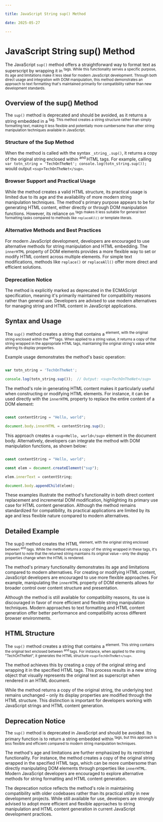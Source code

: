 ```yaml
---

title: JavaScript String sup() Method

date: 2025-05-27

---
```



# JavaScript String sup() Method

The JavaScript `sup()` method offers a straightforward way to format text as superscript by wrapping it in <sup> tags. While this functionality serves a specific purpose, its age and limitations make it less ideal for modern JavaScript development. Through both direct usage and integration with DOM manipulation, this method demonstrates an approach to text formatting that's maintained primarily for compatibility rather than new development standards.


## Overview of the sup() Method

The `sup()` method is deprecated and should be avoided, as it returns a string embedded in a <sup> tag. This method creates a string structure rather than simply formatting text, making it less flexible and potentially more cumbersome than other string manipulation techniques available in JavaScript.


### Structure of the Sup Method

When the method is called with the syntax `_string_.sup()`, it returns a copy of the original string enclosed within <sup> and </sup> HTML tags. For example, calling `var totn_string = 'TechOnTheNet'; console.log(totn_string.sup());` would output `<sup>TechOnTheNet</sup>`.


### Browser Support and Practical Usage

While the method creates a valid HTML structure, its practical usage is limited due to its age and the availability of more modern string manipulation techniques. The method's primary purpose appears to be for generating HTML content, either directly or through DOM manipulation functions. However, its reliance on <sup> tags makes it less suitable for general text formatting tasks compared to methods like `replaceAll()` or template literals.


### Alternative Methods and Best Practices

For modern JavaScript development, developers are encouraged to use alternative methods for string manipulation and HTML embedding. The `innerHTML` property of DOM elements provides a more flexible way to set or modify HTML content across multiple elements. For simple text modifications, methods like `replace()` or `replaceAll()` offer more direct and efficient solutions.


### Deprecation Notice

The method is explicitly marked as deprecated in the ECMAScript specification, meaning it's primarily maintained for compatibility reasons rather than general use. Developers are advised to use modern alternatives for managing string and HTML content in JavaScript applications.


## Syntax and Usage

The `sup()` method creates a string that contains a <sup> element, with the original string enclosed within the <sup> and </sup> tags. When applied to a string value, it returns a copy of that string wrapped in the appropriate HTML tags, maintaining the original string's value while altering its display properties.

Example usage demonstrates the method's basic operation:

```javascript

var totn_string = 'TechOnTheNet';

console.log(totn_string.sup());  // Output: <sup>TechOnTheNet</sup>

```

The method's role in generating HTML content makes it particularly useful when constructing or modifying HTML elements. For instance, it can be used directly with the `innerHTML` property to replace the entire content of a DOM element:

```javascript

const contentString = "Hello, world";

document.body.innerHTML = contentString.sup();

```

This approach creates a `<sup>Hello, world</sup>` element in the document body. Alternatively, developers can integrate the method with DOM manipulation functions, as shown below:

```javascript

const contentString = "Hello, world";

const elem = document.createElement("sup");

elem.innerText = contentString;

document.body.appendChild(elem);

```

These examples illustrate the method's functionality in both direct content replacement and incremental DOM modification, highlighting its primary use case for HTML content generation. Although the method remains standardized for compatibility, its practical applications are limited by its age and less flexible nature compared to modern alternatives.


## Detailed Example

The sup() method creates the HTML <sup> element, with the original string enclosed between <sup> and </sup> tags. While the method returns a copy of the string wrapped in these tags, it's important to note that the returned string maintains its original value – only the display properties change when the HTML is rendered.

The method's primary functionality demonstrates its age and limitations compared to modern alternatives. For creating or modifying HTML content, JavaScript developers are encouraged to use more flexible approaches. For example, manipulating the `innerHTML` property of DOM elements allows for broader control over content structure and presentation.

Although the method is still available for compatibility reasons, its use is discouraged in favor of more efficient and flexible string manipulation techniques. Modern approaches to text formatting and HTML content generation offer better performance and compatibility across different browser environments.


## HTML Structure

The `sup()` method creates a string that contains a <sup> element. This string contains the original text enclosed between <sup> and </sup> tags. For instance, when applied to the string "TechOnTheNet", it generates the HTML structure `<sup>TechOnTheNet</sup>`.

The method achieves this by creating a copy of the original string and wrapping it in the specified HTML tags. This process results in a new string object that visually represents the original text as superscript when rendered in an HTML document.

While the method returns a copy of the original string, the underlying text remains unchanged – only its display properties are modified through the HTML structure. This distinction is important for developers working with JavaScript strings and HTML content generation.


## Deprecation Notice

The `sup()` method is deprecated in JavaScript and should be avoided. Its primary function is to return a string embedded within <sup> tags, but this approach is less flexible and efficient compared to modern string manipulation techniques.

The method's age and limitations are further emphasized by its restricted functionality. For instance, the method creates a copy of the original string wrapped in the specified HTML tags, which can be more cumbersome than directly manipulating DOM elements through properties like `innerHTML`. Modern JavaScript developers are encouraged to explore alternative methods for string formatting and HTML content generation.

The deprecation notice reflects the method's role in maintaining compatibility with older codebases rather than its practical utility in new development projects. While still available for use, developers are strongly advised to adopt more efficient and flexible approaches to string manipulation and HTML content generation in current JavaScript development practices.

